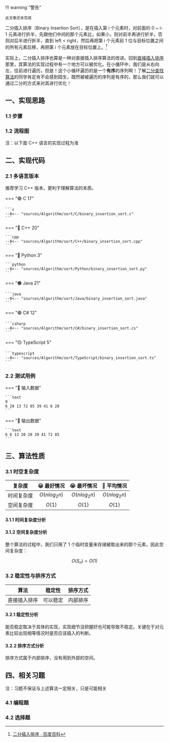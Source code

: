 !!! warning "警告"

    此文章还未完成

二分插入排序（Binary Insertion Sort），是在插入第 i 个元素时，对前面的 0 ~ i-1 元素进行折半，先跟他们中间的那个元素比，如果小，则对前半再进行折半，否则对后半进行折半，直到 left < right，然后再把第 i 个元素前 1 位与目标位置之间的所有元素后移，再把第 i 个元素放在目标位置上。[^1]

实际上，二分插入排序也算是一种对直接插入排序算法的改进。回到[直接插入排序](./straight_insertion_sort.md)那里，其算法的实现过程中有一个地方可以被优化。在小循环中，我们是从右向左，往前进行遍历，但是！这个小循环遍历的是一个**有序**的序列啊！了解[二分查找算法](../search/binary_search.md)的同学肯定肯不会感到陌生，既然被被遍历的序列是有序的，那么我们就可以通过二分的方式来对其进行优化！

## 一、实现思路

### 1.1 步骤

### 1.2 流程图

注：以下面 C++ 语言的实现过程为准

## 二、实现代码

### 2.1 多语言版本

推荐学习 C++ 版本，更利于理解算法的本质。

=== "🟣 C 17"

    ```c
    --8<-- "sources/Algorithm/sort/C/binary_insertion_sort.c"
    ```

=== "🔴 C++ 20"

    ```cpp
    --8<-- "sources/Algorithm/sort/C++/binary_insertion_sort.cpp"
    ```

=== "🔵 Python 3"

    ```python
    --8<-- "sources/Algorithm/sort/Python/binary_insertion_sort.py"
    ```

=== "🟠 Java 21"

    ```java
    --8<-- "sources/Algorithm/sort/Java/binary_insertion_sort.java"
    ```

=== "🟢 C# 12"

    ```csharp
    --8<-- "sources/Algorithm/sort/C#/binary_insertion_sort.cs"
    ```

=== "🟡 TypeScript 5"

    ```typescript
    --8<-- "sources/Algorithm/sort/TypeScript/binary_insertion_sort.ts"
    ```

### 2.2 测试用例

=== "🔻 输入数据"

    ```text
    9
    6 28 13 72 85 39 41 6 20
    ```

=== "🔺 输出数据"

    ```text
    6 6 13 20 28 39 41 72 85
    ```

## 三、算法性质

### 3.1 时空复杂度

|   复杂度   | 😀 最好情况  | 😭 最坏情况  |  🫤 平均情况  |
| :--------: | :----------: | :----------: | :----------: |
| 时间复杂度 | $O(nlog_2n)$ | $O(nlog_2n)$ | $O(nlog_2n)$ |
| 空间复杂度 |    $O(1)$    |    $O(1)$    |    $O(1)$    |

#### 3.1.1 时间复杂度分析

#### 3.1.2 空间复杂度分析

整个算法的过程中，我们只用了 1 个临时变量来存储被取出来的那个元素，因此空间复杂度：

$$
O(S_n) = O(1)
$$

### 3.2 稳定性与排序方式

|     算法     |  稳定性  | 排序方式 |
| :----------: | :------: | :------: |
| 直接插入排序 | 可以稳定 | 内部排序 |

#### 3.2.1 稳定性分析

能否稳定取决于具体的实现，实现细节没把握好也可能导致不稳定。关键在于对元素比较出现相等情况时是否应该插入的判断。

#### 3.2.2 排序方式分析

排序方式属于内部排序，没有用到外部的空间。

## 四、相关习题

注：习题不保证与上述算法一定相关，只是可能相关

### 4.1 编程题

### 4.2 选择题

[^1]: [二分插入排序 · 百度百科](https://baike.baidu.com/item/%E4%BA%8C%E5%88%86%E6%B3%95%E6%8F%92%E5%85%A5%E6%8E%92%E5%BA%8F/7114334)
